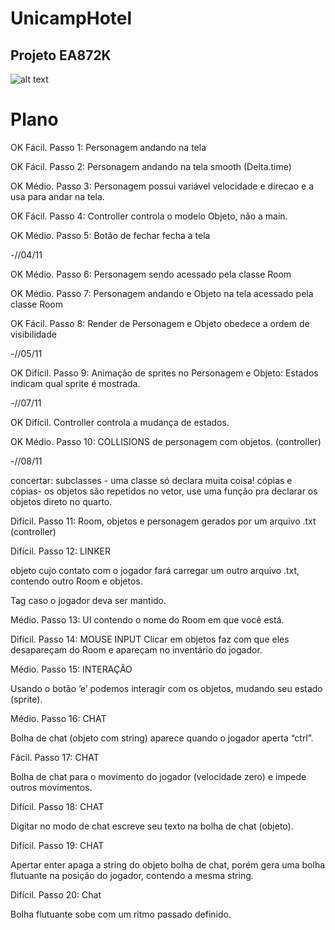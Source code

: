 # UnicampHotel
## Projeto EA872K


![alt text](https://i.ibb.co/dMtxSwq/Whats-App-Image-2020-12-16-at-12-49-14-PM.jpg)




# Plano


OK Fácil. Passo 1: Personagem andando na tela

OK Fácil. Passo 2: Personagem andando na tela smooth (Delta.time)

OK Médio. Passo 3: Personagem possui variável velocidade e direcao e a usa para andar na tela.

OK Fácil. Passo 4: Controller controla o modelo Objeto, não a main.

OK Médio. Passo 5: Botão de fechar fecha a tela

-//04/11

OK Médio. Passo 6: Personagem sendo acessado pela classe Room

OK Médio. Passo 7: Personagem andando e Objeto na tela acessado pela classe Room

OK Fácil. Passo 8: Render de Personagem e Objeto obedece a ordem de visibilidade

-//05/11

OK Difícil. Passo 9: Animação de sprites no Personagem e Objeto:
Estados indicam qual sprite é mostrada.

-//07/11

OK Difícil. Controller controla a mudança de estados.

OK Médio. Passo 10: COLLISIONS de personagem com objetos. (controller)

-//08/11


concertar:
subclasses - uma classe só declara muita coisa!
cópias e cópias- os objetos são repetidos no vetor, use uma função pra declarar os objetos direto no quarto. 

Difícil. Passo 11: Room, objetos e personagem gerados por um arquivo .txt (controller)

Difícil. Passo 12: LINKER

objeto cujo contato com o jogador fará carregar um outro arquivo .txt, contendo outro Room e objetos.

Tag caso o jogador deva ser mantido.

Médio. Passo 13: UI contendo o nome do Room em que você está.

Difícil. Passo 14: MOUSE INPUT
Clicar em objetos faz com que eles desapareçam do Room e apareçam no inventário do jogador.

Médio. Passo 15: INTERAÇÃO

Usando o botão ‘e’ podemos interagir com os objetos, mudando seu estado (sprite).

Médio. Passo 16: CHAT

Bolha de chat (objeto com string) aparece quando o jogador aperta “ctrl”.

Fácil. Passo 17: CHAT

Bolha de chat para o movimento do jogador (velocidade zero) e impede outros movimentos.

Difícil. Passo 18: CHAT

Digitar no modo de chat escreve seu texto na bolha de chat (objeto).

Difícil. Passo 19: CHAT

Apertar enter apaga a string do objeto bolha de chat, porém gera uma bolha flutuante na posição do jogador, contendo a mesma string.

Difícil. Passo 20: Chat

Bolha flutuante sobe com um ritmo passado definido.
